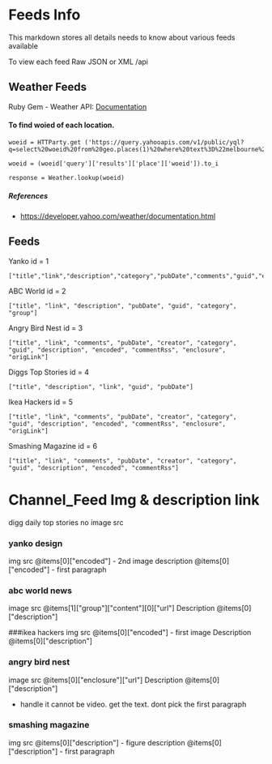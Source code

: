 # Feeds Info

This markdown stores all details needs to know about various feeds available

To view each feed Raw JSON or XML
/api

## Weather Feeds
Ruby Gem - Weather API: [Documentation](https://rubygems.org/gems/weather-api/versions/1.1.1)

#### To find woied of each location.

  ```
  woeid = HTTParty.get ('https://query.yahooapis.com/v1/public/yql?q=select%20woeid%20from%20geo.places(1)%20where%20text%3D%22melbourne%2C%20australia%22&format=json&env=store%3A%2F%2Fdatatables.org%2Falltableswithkeys');

  woeid = (woeid['query']['results']['place']['woeid']).to_i

  response = Weather.lookup(woeid)
  ```

##### References
- https://developer.yahoo.com/weather/documentation.html

## Feeds

Yanko
id = 1

```
["title","link","description","category","pubDate","comments","guid","encoded","commentRss","creator","origLink"]
```

ABC World
id = 2
```
["title", "link", "description", "pubDate", "guid", "category", "group"]
```

Angry Bird Nest
id = 3
```
["title", "link", "comments", "pubDate", "creator", "category", "guid", "description", "encoded", "commentRss", "enclosure", "origLink"]
```

Diggs Top Stories
id = 4
```
["title", "description", "link", "guid", "pubDate"]
```

Ikea Hackers
id = 5
```
["title", "link", "comments", "pubDate", "creator", "category", "guid", "description", "encoded", "commentRss", "enclosure", "origLink"]
```

Smashing Magazine
id = 6
```
["title", "link", "comments", "pubDate", "creator", "category", "guid", "description", "encoded", "commentRss"]
```


# Channel_Feed Img & description link
digg daily top stories
  no image src

### yanko design
img src
  @items[0]["encoded"] - 2nd image
description
  @items[0]["encoded"] - first paragraph

### abc world news
image src
  @items[1]["group"]["content"][0]["url"]
Description
  @items[0]["description"]

###ikea hackers
img src
  @items[0]["encoded"]  - first image
Description
  @items[0]["description"]


### angry bird nest
image src
  @items[0]["enclosure"]["url"]
Description
  @items[0]["description"]
  - handle it cannot be video. get the text. dont pick the first paragraph

### smashing magazine
img src
  @items[0]["description"] - figure
description
  @items[0]["description"] - first paragraph


